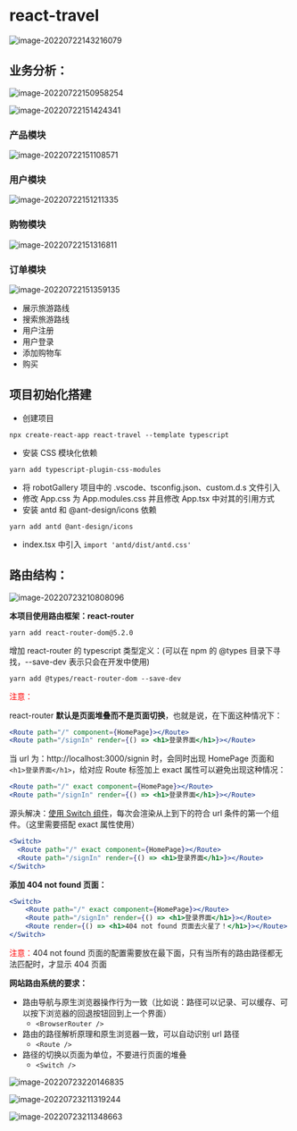 # react-travel

![image-20220722143216079](https://markdown-note-picture-maple.oss-cn-hangzhou.aliyuncs.com/img/image-20220722143216079.png)





## 业务分析：

![image-20220722150958254](https://markdown-note-picture-maple.oss-cn-hangzhou.aliyuncs.com/img/image-20220722150958254.png)





![image-20220722151424341](https://markdown-note-picture-maple.oss-cn-hangzhou.aliyuncs.com/img/image-20220722151424341.png)





### 产品模块

![image-20220722151108571](https://markdown-note-picture-maple.oss-cn-hangzhou.aliyuncs.com/img/image-20220722151108571.png)





### 用户模块

![image-20220722151211335](https://markdown-note-picture-maple.oss-cn-hangzhou.aliyuncs.com/img/image-20220722151211335.png)





### 购物模块

![image-20220722151316811](https://markdown-note-picture-maple.oss-cn-hangzhou.aliyuncs.com/img/image-20220722151316811.png)





### 订单模块

![image-20220722151359135](https://markdown-note-picture-maple.oss-cn-hangzhou.aliyuncs.com/img/image-20220722151359135.png)



- 展示旅游路线
- 搜索旅游路线
- 用户注册
- 用户登录
- 添加购物车
- 购买



## 项目初始化搭建

- 创建项目

```
npx create-react-app react-travel --template typescript
```

- 安装 CSS 模块化依赖

```
yarn add typescript-plugin-css-modules
```

- 将 robotGallery 项目中的 .vscode、tsconfig.json、custom.d.s 文件引入
- 修改 App.css 为 App.modules.css 并且修改 App.tsx 中对其的引用方式
- 安装 antd 和 @ant-design/icons 依赖

```
yarn add antd @ant-design/icons
```

- index.tsx 中引入 `import 'antd/dist/antd.css'`





## **路由结构：**

![image-20220723210808096](https://markdown-note-picture-maple.oss-cn-hangzhou.aliyuncs.com/img/image-20220723210808096.png)

**本项目使用路由框架：react-router**

```
yarn add react-router-dom@5.2.0
```

增加 react-router 的 typescript 类型定义：(可以在 npm 的 @types 目录下寻找，--save-dev 表示只会在开发中使用)

```
yarn add @types/react-router-dom --save-dev
```



<font color="red">注意：</font>

react-router **默认是页面堆叠而不是页面切换**，也就是说，在下面这种情况下：

```jsx
<Route path="/" component={HomePage}></Route>
<Route path="/signIn" render={() => <h1>登录界面</h1>}></Route>
```

当 url 为：http://localhost:3000/signin 时，会同时出现 HomePage 页面和 `<h1>登录界面</h1>`，给对应 Route 标签加上 exact 属性可以避免出现这种情况：

```jsx
<Route path="/" exact component={HomePage}></Route>
<Route path="/signIn" render={() => <h1>登录界面</h1>}></Route>
```

源头解决：<u>使用 Switch 组件</u>，每次会渲染从上到下的符合 url 条件的第一个组件。（这里需要搭配 exact 属性使用）

```jsx
<Switch>
  <Route path="/" exact component={HomePage}></Route>
  <Route path="/signIn" render={() => <h1>登录界面</h1>}></Route>
</Switch>
```



**添加 404 not found 页面：**

```jsx
<Switch>
	<Route path="/" exact component={HomePage}></Route>
	<Route path="/signIn" render={() => <h1>登录界面</h1>}></Route>
	<Route render={() => <h1>404 not found 页面去火星了！</h1>}></Route>
</Switch>
```

<font color="red">注意：</font>404 not found 页面的配置需要放在最下面，只有当所有的路由路径都无法匹配时，才显示 404 页面



**网站路由系统的要求：**

- 路由导航与原生浏览器操作行为一致（比如说：路径可以记录、可以缓存、可以按下浏览器的回退按钮回到上一个界面）
  - `<BrowserRouter />`
- 路由的路径解析原理和原生浏览器一致，可以自动识别 url 路径
  - `<Route />`
- 路径的切换以页面为单位，不要进行页面的堆叠
  - `<Switch />`



![image-20220723220146835](https://markdown-note-picture-maple.oss-cn-hangzhou.aliyuncs.com/img/image-20220723220146835.png)

![image-20220723211319244](https://markdown-note-picture-maple.oss-cn-hangzhou.aliyuncs.com/img/image-20220723211319244.png)

![image-20220723211348663](https://markdown-note-picture-maple.oss-cn-hangzhou.aliyuncs.com/img/image-20220723211348663.png)
